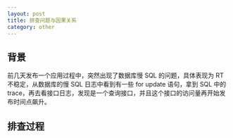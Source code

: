 ```yaml
---
layout: post
title: 排查问题与因果关系
category: other
---
```


## 背景

前几天发布一个应用过程中，突然出现了数据库慢 SQL 的问题，具体表现为 RT 不稳定，从数据库的慢 SQL 日志中看到有一些 for update 语句，拿到 SQL 中的 trace，再去看接口日志，发现是一个查询接口，并且这个接口的访问量再开始发布时间点飙升。

## 排查过程